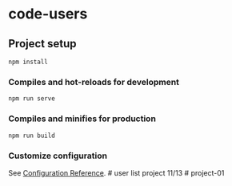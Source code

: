 # code-users

## Project setup
```
npm install
```

### Compiles and hot-reloads for development
```
npm run serve
```

### Compiles and minifies for production
```
npm run build
```

### Customize configuration
See [Configuration Reference](https://cli.vuejs.org/config/).
#   u s e r   l i s t   p r o j e c t   1 1 / 1 3  
 # project-01
